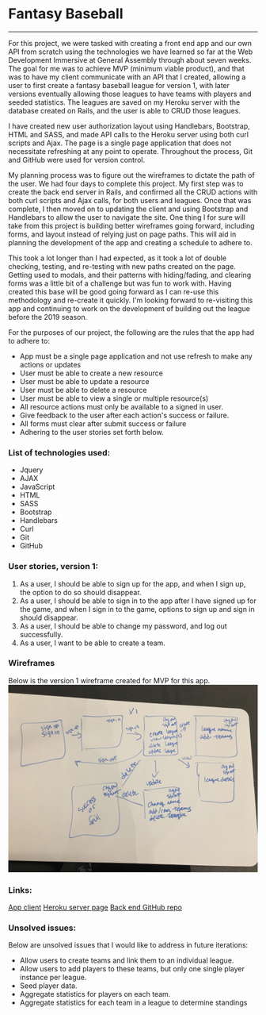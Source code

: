 # Fantasy Baseball
***

For this project, we were tasked with creating a front end app and our own API from scratch using the technologies we have learned so far at the Web Development Immersive at General Assembly through about seven weeks. The goal for me was to achieve MVP (minimum viable product), and that was to have my client communicate with an API that I created, allowing a user to first create a fantasy baseball league for version 1, with later versions eventually allowing those leagues to have teams with players and seeded statistics. The leagues are saved on my Heroku server with the database created on Rails, and the user is able to CRUD those leagues.


I have created new user authorization layout using Handlebars, Bootstrap, HTML and SASS, and made API calls to the Heroku server using both curl scripts and Ajax. The page is a single page application that does not necessitate refreshing at any point to operate. Throughout the process, Git and GitHub were used for version control.


My planning process was to figure out the wireframes to dictate the path of the user. We had four days to complete this project. My first step was to create the back end server in Rails, and confirmed all the CRUD actions with both curl scripts and Ajax calls, for both users and leagues. Once that was complete, I then moved on to updating the client and using Bootstrap and Handlebars to allow the user to navigate the site. One thing I for sure will take from this project is building better wireframes going forward, including forms, and layout instead of relying just on page paths. This will aid in planning the development of the app and creating a schedule to adhere to.


This took a lot longer than I had expected, as it took a lot of double checking, testing, and re-testing with new paths created on the page. Getting used to modals, and their patterns with hiding/fading, and clearing forms was a little bit of a challenge but was fun to work with. Having created this base will be good going forward as I can re-use this methodology and re-create it quickly. I'm looking forward to re-visiting this app and continuing to work on the development of building out the league before the 2019 season.


For the purposes of our project, the following are the rules that the app had to adhere to:
  * App must be a single page application and not use refresh to make any actions or updates
  * User must be able to create a new resource
  * User must be able to update a resource
  * User must be able to delete a resource
  * User must be able to view a single or multiple resource(s)
  * All resource actions must only be available to a signed in user.
  * Give feedback to the user after each action's success or failure.
  * All forms must clear after submit success or failure
  * Adhering to the user stories set forth below.

### List of technologies used:
  * Jquery
  * AJAX
  * JavaScript
  * HTML
  * SASS
  * Bootstrap
  * Handlebars
  * Curl
  * Git
  * GitHub

### User stories, version 1:
  1. As a user, I should be able to sign up for the app, and when I sign up, the option to do so should disappear.
  2. As a user, I should be able to sign in to the app after I have signed up for the game, and when I sign in to the game, options to sign up and sign in should disappear.
  3. As a user, I should be able to change my password, and log out successfully.
  4. As a user, I want to be able to create a team.

### Wireframes
Below is the version 1 wireframe created for MVP for this app.
![alt text](/assets/images/fbwireframev1.JPG "Fantasy Baseball App version 1 wireframe")

### Links:
[App client](https://cedis81.github.io/rails-api-project-client/)
[Heroku server page](https://cryptic-peak-27744.herokuapp.com/)
[Back end GitHub repo](https://github.com/cedis81/rails-api-project-back-end)

### Unsolved issues:
Below are unsolved issues that I would like to address in future iterations:
* Allow users to create teams and link them to an individual league.
* Allow users to add players to these teams, but only one single player instance per league.
* Seed player data.
* Aggregate statistics for players on each team.
* Aggregate statistics for each team in a league to determine standings
